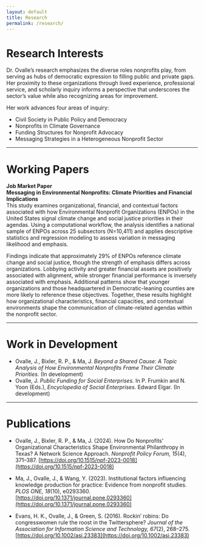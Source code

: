 ```yaml
---
layout: default
title: Research
permalink: /research/
---
```


# Research Interests
Dr. Ovalle’s research emphasizes the diverse roles nonprofits play, from serving as hubs of democratic expression to filling public and private gaps. Her proximity to these organizations through lived experience, professional service, and scholarly inquiry informs a perspective that underscores the sector’s value while also recognizing areas for improvement.  

Her work advances four areas of inquiry:  
- Civil Society in Public Policy and Democracy  
- Nonprofits in Climate Governance  
- Funding Structures for Nonprofit Advocacy  
- Messaging Strategies in a Heterogeneous Nonprofit Sector  

---

# Working Papers
**Job Market Paper**  
**Messaging in Environmental Nonprofits: Climate Priorities and Financial Implications**  
This study examines organizational, financial, and contextual factors associated with how Environmental Nonprofit Organizations (ENPOs) in the United States signal climate change and social justice priorities in their agendas. Using a computational workflow, the analysis identifies a national sample of ENPOs across 25 subsectors (N=10,411) and applies descriptive statistics and regression modeling to assess variation in messaging likelihood and emphasis.  

Findings indicate that approximately 29% of ENPOs reference climate change and social justice, though the strength of emphasis differs across organizations. Lobbying activity and greater financial assets are positively associated with alignment, while stronger financial performance is inversely associated with emphasis. Additional patterns show that younger organizations and those headquartered in Democratic-leaning counties are more likely to reference these objectives. Together, these results highlight how organizational characteristics, financial capacities, and contextual environments shape the communication of climate-related agendas within the nonprofit sector.  

---

# Work in Development
- Ovalle, J., Bixler, R. P., & Ma, J. *Beyond a Shared Cause: A Topic Analysis of How Environmental Nonprofits Frame Their Climate Priorities.* (In development)  
- Ovalle, J. *Public Funding for Social Enterprises.* In P. Frumkin and N. Yoon (Eds.), *Encyclopedia of Social Enterprises.* Edward Elgar. (In development)  

---

# Publications
- Ovalle, J., Bixler, R. P., & Ma, J. (2024). How Do Nonprofits’ Organizational Characteristics Shape Environmental Philanthropy in Texas? A Network Science Approach. *Nonprofit Policy Forum, 15*(4), 371–387. [https://doi.org/10.1515/npf-2023-0018](https://doi.org/10.1515/npf-2023-0018)  

- Ma, J., Ovalle, J., & Wang, Y. (2023). Institutional factors influencing knowledge production for practice: Evidence from nonprofit studies. *PLOS ONE, 18*(10), e0293360. [https://doi.org/10.1371/journal.pone.0293360](https://doi.org/10.1371/journal.pone.0293360)  

- Evans, H. K., Ovalle, J., & Green, S. (2016). Rockin’ robins: Do congresswomen rule the roost in the Twittersphere? *Journal of the Association for Information Science and Technology, 67*(2), 268–275. [https://doi.org/10.1002/asi.23383](https://doi.org/10.1002/asi.23383)  
